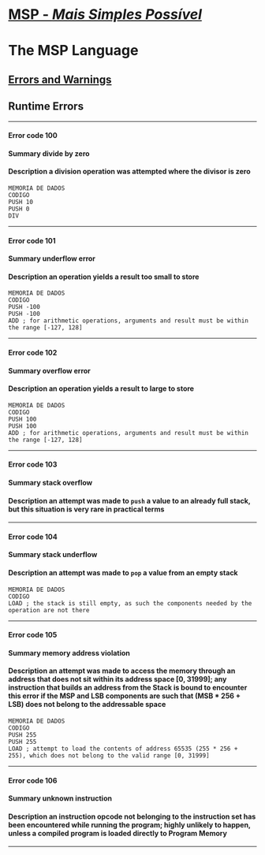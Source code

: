 # [MSP - *Mais Simples Possível*](table-of-contents.md)

# The MSP Language

## [Errors and Warnings](errors-and-warnings.md)

## Runtime Errors

---

#### **Error code** 100

#### **Summary** divide by zero

#### **Description** a division operation was attempted where the divisor is zero

```text
MEMORIA DE DADOS
CODIGO
PUSH 10
PUSH 0
DIV
```

---

#### **Error code** 101

#### **Summary** underflow error

#### **Description** an operation yields a result too small to store

```text
MEMORIA DE DADOS
CODIGO
PUSH -100
PUSH -100
ADD ; for arithmetic operations, arguments and result must be within the range [-127, 128]
```

---

#### **Error code** 102

#### **Summary** overflow error

#### **Description** an operation yields a result to large to store

```text
MEMORIA DE DADOS
CODIGO
PUSH 100
PUSH 100
ADD ; for arithmetic operations, arguments and result must be within the range [-127, 128]
```

---

#### **Error code** 103

#### **Summary** stack overflow

#### **Description** an attempt was made to `push` a value to an already full stack, but this situation is very rare in practical terms

---

#### **Error code** 104

#### **Summary** stack underflow

#### **Description** an attempt was made to `pop` a value from an empty stack

```text
MEMORIA DE DADOS
CODIGO
LOAD ; the stack is still empty, as such the components needed by the operation are not there
```

---

#### **Error code** 105

#### **Summary** memory address violation

#### **Description** an attempt was made to access the memory through an address that does not sit within its address space [0, 31999]; any instruction that builds an address from the Stack is bound to encounter this error if the MSP and LSB components are such that (MSB * 256 + LSB) does not belong to the addressable space

```text
MEMORIA DE DADOS
CODIGO
PUSH 255
PUSH 255
LOAD ; attempt to load the contents of address 65535 (255 * 256 + 255), which does not belong to the valid range [0, 31999]
```

---

#### **Error code** 106

#### **Summary** unknown instruction

#### **Description** an instruction opcode not belonging to the instruction set has been encountered while running the program; highly unlikely to happen, unless a compiled program is loaded directly to Program Memory

---
